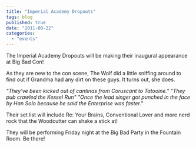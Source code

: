 ```yaml
---
title: "Imperial Academy Dropouts"
tags: blog
published: true
date: "2011-08-22"
categories: 
  - "events"
---
```


The Imperial Academy Dropouts will be making their inaugural appearance at Big Bad Con!

As they are new to the con scene, The Wolf did a little sniffing around to find out if Grandma had any dirt on these guys. It turns out, she does.

_"They've been kicked out of cantinas from Coruscant to Tatooine." "They pub crawled the Kessel Run" "Once the lead singer got punched in the face by Han Solo because he said the Enterprise was faster."_

Their set list will include Re: Your Brains, Conventional Lover and more nerd rock that the Woodcutter can shake a stick at!

They will be performing Friday night at the Big Bad Party in the Fountain Room. Be there!
